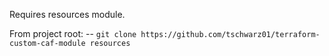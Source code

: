 Requires resources module.  

From project root:
-- `git clone https://github.com/tschwarz01/terraform-custom-caf-module resources`